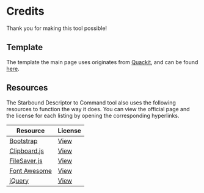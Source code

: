 # Credits
Thank you for making this tool possible!

## Template
The template the main page uses originates from [Quackit](http://www.quackit.com/), and can be found [here](http://www.quackit.com/html/templates/corporate_website_templates.cfm).

## Resources
The Starbound Descriptor to Command tool also uses the following resources to function the way it does. You can view the official page and the license for each listing by opening the corresponding hyperlinks.

Resource | License
--- | ---
[Bootstrap](http://getbootstrap.com/) | [View](https://github.com/Silverfeelin/Starbound-DescriptorToCommand/blob/master/licenses/BOOTSTRAP)
[Clipboard.js](https://clipboardjs.com/) | [View](https://github.com/Silverfeelin/Starbound-DescriptorToCommand/blob/master/licenses/CLIPBOARDJS)
[FileSaver.js](https://github.com/eligrey/FileSaver.js/) | [View](https://github.com/Silverfeelin/Starbound-DescriptorToCommand/blob/master/licenses/FILESAVERJS)
[Font Awesome](http://fontawesome.io/) | [View](http://fontawesome.io/license/)
[jQuery](https://jquery.com/) | [View](https://github.com/Silverfeelin/Starbound-DescriptorToCommand/blob/master/licenses/JQUERY)
